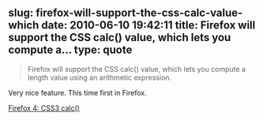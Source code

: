slug: firefox-will-support-the-css-calc-value-which
date: 2010-06-10 19:42:11
title: Firefox will support the CSS calc() value, which lets you compute a...
type: quote
---

> Firefox will support the CSS calc() value, which lets you compute a length value using an arithmetic expression.

Very nice feature. This time first in Firefox.

 [Firefox 4: CSS3 calc()](http://hacks.mozilla.org/2010/06/css3-calc/)

